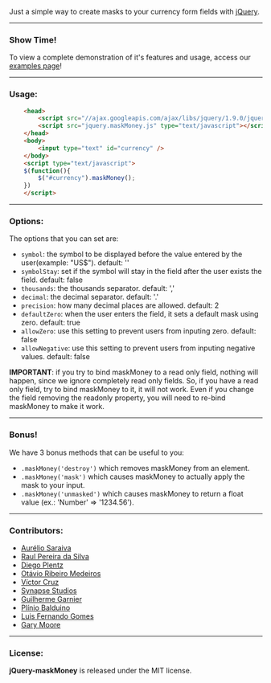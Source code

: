 Just a simple way to create masks to your currency form fields with [jQuery](http://jquery.com/).

***
### Show Time!

To view a complete demonstration of it's features and usage, access our [examples page](http://plentz.github.com/jquery-maskmoney)!

***
### Usage:
```html
	<head>
		<script src="//ajax.googleapis.com/ajax/libs/jquery/1.9.0/jquery.min.js" type="text/javascript"></script>
		<script src="jquery.maskMoney.js" type="text/javascript"></script>
	</head>
	<body>
		<input type="text" id="currency" />
	</body>
	<script type="text/javascript">
	$(function(){
		$("#currency").maskMoney();
	})
	</script>
```

***
### Options:

The options that you can set are:

 * ```symbol```: the symbol to be displayed before the value entered by the user(example: "US$"). default: ''
 * ```symbolStay```: set if the symbol will stay in the field after the user exists the field. default: false
 * ```thousands```: the thousands separator. default: ','
 * ```decimal```: the decimal separator. default: '.'
 * ```precision```: how many decimal places are allowed. default: 2
 * ```defaultZero```: when the user enters the field, it sets a default mask using zero. default: true
 * ```allowZero```: use this setting to prevent users from inputing zero. default: false
 * ```allowNegative```: use this setting to prevent users from inputing negative values. default: false

__IMPORTANT__: if you try to bind maskMoney to a read only field, nothing will happen, since we ignore completely read only fields. So, if you have a read only field, try to bind maskMoney to it, it will not work. Even if you change the field removing the readonly property, you will need to re-bind maskMoney to make it work.

***
### Bonus!

We have 3 bonus methods that can be useful to you:

 * ```.maskMoney('destroy')``` which removes maskMoney from an element.
 * ```.maskMoney('mask')``` which causes maskMoney to actually apply the mask to your input.
 * ```.maskMoney('unmasked')``` which causes maskMoney to return a float value (ex.: 'Number' => '1234.56').

***
### Contributors:

 * [Aurélio Saraiva](mailto:aureliosaraiva@gmail.com)
 * [Raul Pereira da Silva](http://raulpereira.com)
 * [Diego Plentz](http://plentz.org)
 * [Otávio Ribeiro Medeiros](http://github.com/otaviomedeiros)
 * [Víctor Cruz](http://github.com/xtream)
 * [Synapse Studios](http://github.com/synapsestudios)
 * [Guilherme Garnier](http://blog.guilhermegarnier.com/)
 * [Plínio Balduino](http://github.com/pbalduino)
 * [Luis Fernando Gomes](https://github.com/luiscoms)
 * [Gary Moore](http://www.gmoore.net/)

***
### License:

__jQuery-maskMoney__ is released under the MIT license.